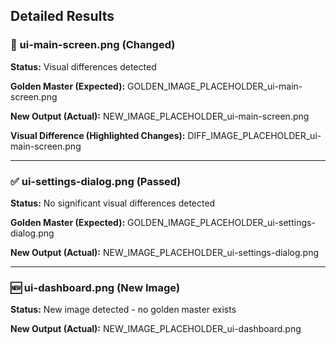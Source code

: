 
## Detailed Results

### 🔄 ui-main-screen.png (Changed)

**Status:** Visual differences detected

**Golden Master (Expected):**
GOLDEN_IMAGE_PLACEHOLDER_ui-main-screen.png

**New Output (Actual):**
NEW_IMAGE_PLACEHOLDER_ui-main-screen.png

**Visual Difference (Highlighted Changes):**
DIFF_IMAGE_PLACEHOLDER_ui-main-screen.png

---

### ✅ ui-settings-dialog.png (Passed)

**Status:** No significant visual differences detected

**Golden Master (Expected):**
GOLDEN_IMAGE_PLACEHOLDER_ui-settings-dialog.png

**New Output (Actual):**
NEW_IMAGE_PLACEHOLDER_ui-settings-dialog.png

---

### 🆕 ui-dashboard.png (New Image)

**Status:** New image detected - no golden master exists

**New Output (Actual):**
NEW_IMAGE_PLACEHOLDER_ui-dashboard.png

